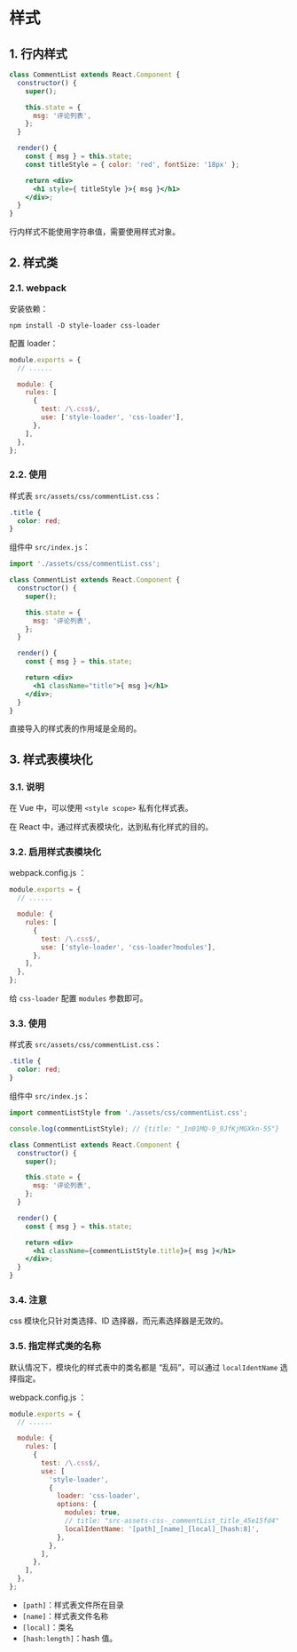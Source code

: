 # 样式

## 1. 行内样式

```jsx
class CommentList extends React.Component {
  constructor() {
    super();

    this.state = {
      msg: '评论列表',
    };
  }

  render() {
    const { msg } = this.state;
    const titleStyle = { color: 'red', fontSize: '18px' };

    return <div>
      <h1 style={ titleStyle }>{ msg }</h1>
    </div>;
  }
}
```

行内样式不能使用字符串值，需要使用样式对象。

## 2. 样式类

### 2.1. webpack

安装依赖：

```shell
npm install -D style-loader css-loader
```

配置 loader：

```javascript
module.exports = {
  // ......

  module: {
    rules: [
      {
        test: /\.css$/,
        use: ['style-loader', 'css-loader'],
      },
    ],
  },
};
```

### 2.2. 使用

样式表 `src/assets/css/commentList.css`：

```css
.title {
  color: red;
}
```

组件中 `src/index.js`：

```jsx
import './assets/css/commentList.css';

class CommentList extends React.Component {
  constructor() {
    super();

    this.state = {
      msg: '评论列表',
    };
  }

  render() {
    const { msg } = this.state;

    return <div>
      <h1 className="title">{ msg }</h1>
    </div>;
  }
}
```

直接导入的样式表的作用域是全局的。

## 3. 样式表模块化

### 3.1. 说明

在 Vue 中，可以使用 `<style scope>` 私有化样式表。

在 React 中，通过样式表模块化，达到私有化样式的目的。

### 3.2. 启用样式表模块化

webpack.config.js ：

```javascript
module.exports = {
  // ......

  module: {
    rules: [
      {
        test: /\.css$/,
        use: ['style-loader', 'css-loader?modules'],
      },
    ],
  },
};
```

给 `css-loader` 配置 `modules` 参数即可。

### 3.3. 使用

样式表 `src/assets/css/commentList.css`：

```css
.title {
  color: red;
}
```

组件中 `src/index.js`：

```jsx
import commentListStyle from './assets/css/commentList.css';

console.log(commentListStyle); // {title: "_1n01MQ-9_9JfKjMGXkn-55"}

class CommentList extends React.Component {
  constructor() {
    super();

    this.state = {
      msg: '评论列表',
    };
  }

  render() {
    const { msg } = this.state;

    return <div>
      <h1 className={commentListStyle.title}>{ msg }</h1>
    </div>;
  }
}
```

### 3.4. 注意

css 模块化只针对类选择、ID 选择器，而元素选择器是无效的。

### 3.5. 指定样式类的名称

默认情况下，模块化的样式表中的类名都是 “乱码”，可以通过 `localIdentName` 选择指定。

webpack.config.js ：

```javascript
module.exports = {
  // ......

  module: {
    rules: [
      {
        test: /\.css$/,
        use: [
          'style-loader',
          {
            loader: 'css-loader',
            options: {
              modules: true,
              // title: "src-assets-css-_commentList_title_45e15fd4"
              localIdentName: '[path]_[name]_[local]_[hash:8]',
            },
          },
        ],
      },
    ],
  },
};
```

* `[path]`：样式表文件所在目录
* `[name]`：样式表文件名称
* `[local]`：类名
* `[hash:length]`：hash 值。